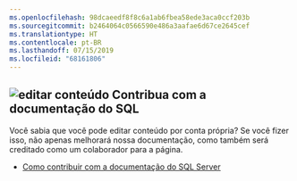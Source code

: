 ```yaml
---
ms.openlocfilehash: 98dcaeedf8f8c6a1ab6fbea58ede3aca0ccf203b
ms.sourcegitcommit: b2464064c0566590e486a3aafae6d67ce2645cef
ms.translationtype: HT
ms.contentlocale: pt-BR
ms.lasthandoff: 07/15/2019
ms.locfileid: "68161806"
---
```

## <a name="edit-contentmediaedit-topic-pencilpng-contribute-sql-documentation"></a>![editar conteúdo](../media/edit-topic-pencil.png) Contribua com a documentação do SQL
Você sabia que você pode editar conteúdo por conta própria? Se você fizer isso, não apenas melhorará nossa documentação, como também será creditado como um colaborador para a página.
- [Como contribuir com a documentação do SQL Server](https://docs.microsoft.com/sql/sql-server/sql-server-docs-contribute)